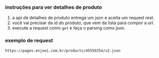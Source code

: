 ### instruções para ver detalhes de produto

1. a api de detalhes de produto entrega um json e aceita um request rest.
2. você vai precisar da id do produto, que vem da lista para compor a url.
3. execute a request como `get` e faça o parsing como json.

### exemplo de request

    https://pages.enjoei.com.br/products/45559254/v2.json
    